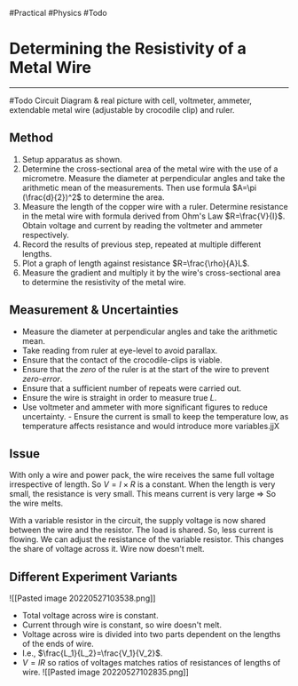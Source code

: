 #Practical #Physics #Todo 

# Determining the Resistivity of a Metal Wire
---
#Todo Circuit Diagram & real picture with cell, voltmeter, ammeter, extendable metal wire (adjustable by crocodile clip) and ruler.

## Method
1. Setup apparatus as shown.
2. Determine the cross-sectional area of the metal wire with the use of a micrometre. Measure the diameter at perpendicular angles and take the arithmetic mean of the measurements. Then use formula $A=\pi (\frac{d}{2})^2$ to determine the area.
3. Measure the length of the copper wire with a ruler. Determine resistance in the metal wire with formula derived from Ohm's Law $R=\frac{V}{I}$. Obtain voltage and current by reading the voltmeter and ammeter respectively.
4. Record the results of previous step, repeated at multiple different lengths.
5. Plot a graph of length against resistance $R=\frac{\rho}{A}L$.
6. Measure the gradient and multiply it by the wire's cross-sectional area to determine the resistivity of the metal wire.

## Measurement & Uncertainties
- Measure the diameter at perpendicular angles and take the arithmetic mean.
- Take reading from ruler at eye-level to avoid parallax.
- Ensure that the contact of the crocodile-clips is viable.
- Ensure that the *zero* of the ruler is at the start of the wire to prevent *zero-error*.
- Ensure that a sufficient number of repeats were carried out.
- Ensure the wire is straight in order to measure true $L$.
- Use voltmeter and ammeter with more significant figures to reduce uncertainty.
		- Ensure the current is small to keep the temperature low, as temperature affects resistance and would introduce more variables.jjX

## Issue
With only a wire and power pack, the wire receives the same full voltage irrespective of length. So $V=I\times R$ is a constant. When the length is very small, the resistance is very small. This means current is very large => So the wire melts.

With a variable resistor in the circuit, the supply voltage is now shared between the wire and the resistor. The load is shared. So, less current is flowing. We can adjust the resistance of the variable resistor. This changes the share of voltage across it. Wire now doesn't melt.

## Different Experiment Variants
![[Pasted image 20220527103538.png]]
- Total voltage across wire is constant.
- Current through wire is constant, so wire doesn't melt.
- Voltage across wire is divided into two parts dependent on the lengths of the ends of wire.
- I.e., $\frac{L_1}{L_2}=\frac{V_1}{V_2}$.
- $V=IR$ so ratios of voltages matches ratios of resistances of lengths of wire.
![[Pasted image 20220527102835.png]]
